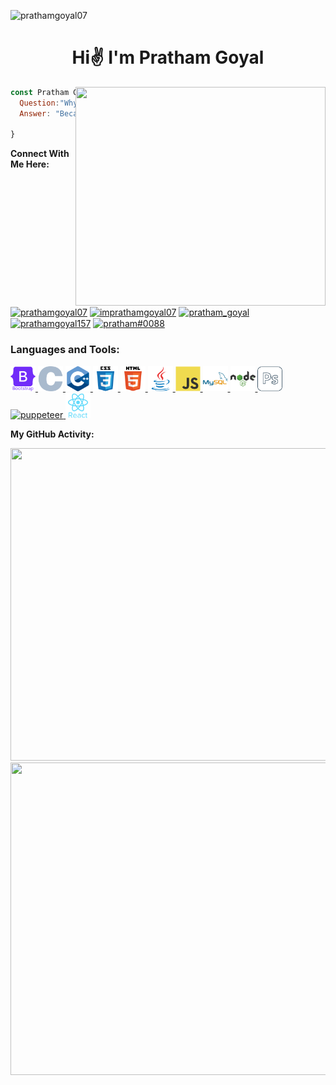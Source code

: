 <p align="left"> <img src="https://komarev.com/ghpvc/?username=prathamgoyal07&label=Profile%20views&color=0e75b6&style=flat" alt="prathamgoyal07" </p>
<h1 align="center">Hi✌ I'm Pratham Goyal</h1>

<img align='right' src="https://github.com/abhisheknaiidu/abhisheknaiidu/raw/master/code.gif?raw=true" height="350" width= "400"> 

```javascript
const Pratham Goyal = {
  Question:"Why do Java Programmers have to wear glasses?",
  Answer: "Because they don't C#.
                        (see sharp)"
}
```


  

**Connect With Me Here:**  

<p align="left">
<a href="https://linkedin.com/in/prathamgoyal07" target="blank"><img align="center" src="https://raw.githubusercontent.com/peterthehan/peterthehan/master/assets/linkedin.svg" alt="prathamgoyal07" height="30" width="40" /></a>
<a href="https://instagram.com/imprathamgoyal07" target="blank"><img align="center" src="https://cdn2.iconfinder.com/data/icons/social-icons-33/128/Instagram-128.png" alt="imprathamgoyal07" height="30" width="40" /></a>
<a href="https://www.codechef.com/users/pratham_goyal" target="blank"><img align="center" src="https://cdn2.iconfinder.com/data/icons/food-part-1-1/64/_Chef_Hat_Moustache-128.png" alt="pratham_goyal" height="30" width="30" /></a>
<a href="https://www.hackerrank.com/prathamgoyal157" target="blank"><img align="center" src="https://cdn4.iconfinder.com/data/icons/logos-and-brands/512/160_Hackerrank_logo_logos-128.png" alt="prathamgoyal157" height="30" width="40" /></a>
<a href="https://discord.gg/pratham#0088" target="blank"><img align="center" src="https://raw.githubusercontent.com/peterthehan/peterthehan/master/assets/discord.svg" alt="pratham#0088" height="30" width="40" /></a>
</p>
  
<h3 align="left">Languages and Tools:</h3>
<p align="left"> 
<a href="https://getbootstrap.com" target="_blank"> <img src="https://raw.githubusercontent.com/devicons/devicon/master/icons/bootstrap/bootstrap-plain-wordmark.svg" alt="bootstrap" width="40" height="40"/> </a>
 <a href="https://www.cprogramming.com/" target="_blank"> <img src="https://raw.githubusercontent.com/devicons/devicon/master/icons/c/c-original.svg" alt="c" width="40" height="40"/> </a> 
 <a href="https://www.w3schools.com/cpp/" target="_blank"> <img src="https://raw.githubusercontent.com/devicons/devicon/master/icons/cplusplus/cplusplus-original.svg" alt="cplusplus" width="40" height="40"/> </a> <a href="https://www.w3schools.com/css/" target="_blank"> <img src="https://raw.githubusercontent.com/devicons/devicon/master/icons/css3/css3-original-wordmark.svg" alt="css3" width="40" height="40"/> </a>
<a href="https://www.w3.org/html/" target="_blank"> <img src="https://raw.githubusercontent.com/devicons/devicon/master/icons/html5/html5-original-wordmark.svg" alt="html5" width="40" height="40"/> </a>
<a href="https://www.java.com" target="_blank"> <img src="https://raw.githubusercontent.com/devicons/devicon/master/icons/java/java-original.svg" alt="java" width="40" height="40"/> </a> 
<a href="https://developer.mozilla.org/en-US/docs/Web/JavaScript" target="_blank"> <img src="https://raw.githubusercontent.com/devicons/devicon/master/icons/javascript/javascript-original.svg" alt="javascript" width="40" height="40"/> </a> 
<a href="https://www.mysql.com/" target="_blank"> <img src="https://raw.githubusercontent.com/devicons/devicon/master/icons/mysql/mysql-original-wordmark.svg" alt="mysql" width="40" height="40"/> </a> 
<a href="https://nodejs.org" target="_blank"> <img src="https://raw.githubusercontent.com/devicons/devicon/master/icons/nodejs/nodejs-original-wordmark.svg" alt="nodejs" width="40" height="40"/> </a> 
<a href="https://www.photoshop.com/en" target="_blank"> <img src="https://raw.githubusercontent.com/devicons/devicon/master/icons/photoshop/photoshop-line.svg" alt="photoshop" width="40" height="40"/> </a> 
<a href="https://github.com/puppeteer/puppeteer" target="_blank"> <img src="https://www.vectorlogo.zone/logos/pptrdev/pptrdev-official.svg" alt="puppeteer" width="40" height="40"/> </a> 
<a href="https://reactjs.org/" target="_blank"> <img src="https://raw.githubusercontent.com/devicons/devicon/master/icons/react/react-original-wordmark.svg" alt="react" width="40" height="40"/> </a> 
</p>

**My GitHub Activity:**
<br/>

<a  href="https://github.com/prathamgoyal07">


<img height="500" width="600" src="https://github-readme-stats.vercel.app/api/top-langs?username=prathamgoyal07&show_icons=true&locale=en&layout=compact" />

  

<img  height="500" width="600" src="https://github-readme-stats.vercel.app/api?username=prathamgoyal07&show_icons=true&locale=en" />

  

</a>

  

  

<br/>
